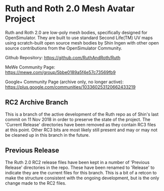 # Ruth and Roth 2.0 Mesh Avatar Project

Ruth and Roth 2.0 are low-poly mesh bodies, specifically designed for OpenSimulator. They are built to use standard Second Life(TM) UV maps using scratch-built open source mesh bodies by Shin Ingen with other open source contributions from the OpenSimulator Community.

Github Repository:
https://github.com/RuthAndRoth/Ruth

MeWe Community Page:
https://mewe.com/group/5bbe0189a5f4e57c73569fb9

Google+ Community Page (archive only, no longer active):
https://plus.google.com/communities/103360253120662433219

## RC2 Archive Branch

This is a branch of the active development of the Ruth repo as of Shin's last
commit on 11 Nov 2018 in order to preserve the state of the project.  The
'Current Release' directories have been removed as they contain RC3 files at
this point.  Other RC3 bits are most likely still present and may or may not
be cleaned up in this branch in the future.

## Previous Release

The Ruth 2.0 RC2 release files have been kept in a number of 'Previous Release'
directories in the repo.  These have been renamed to 'Release' to indicate
they are the current files for this branch.  This is a bit of a retcon to
make the structure consistent with the ongoing development, but is the only
change made to the RC2 files.
